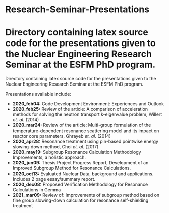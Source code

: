 # Research-Seminar-Presentations

Directory containing latex source code for the presentations given to the Nuclear Engineering Research Seminar at the ESFM PhD program. 
=======
Directory containing latex source code for the presentations given to the Nuclear Engineering Research Seminar at the ESFM PhD program.

Presentations available include:
 - **2020_feb04:** Code Development Environment: Experiences and Outlook
 - **2020_feb25:** Review of the article: A comparison of acceleration methods for solving the neutron transport k-eigenvalue problem, Willert *et. al.* (2014)
 - **2020_mar24:** Review of the article: Multi-group formulation of the temperature-dependent resonance scattering model and its impact on reactor core parameters, Ghrayeb *et. al.* (2014)
 - **2020_apr28:** Resonance treatment using pin-based pointwise energy slowing-down method, Choi *et. al.* (2017)
 - **2020_may19:** Subgroup Resonance Calculation Methodology Improvements, a holistic approach. 
 - **2020_jun09:** Thesis Project Progress Report, Development of an Improved Subgroup Method for Resonance Calculations.
 - **2020_oct13:** Evaluated Nuclear Data, background and applications. Includes 2 page essay/summary report. 
 - **2020_dec08:** Proposed Verification Methodology for Resonance Calculations in Gemma
 - **2021_mar09:** Review of: Improvements of subgroup method based on fine group slowing-down calculation for resonance self-shielding treatment
